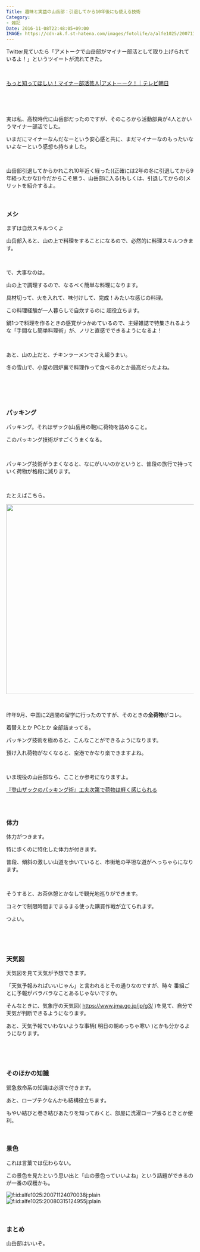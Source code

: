 ```yaml
---
Title: 趣味と実益の山岳部：引退してから10年後にも使える技術
Category:
- 雑記
Date: 2016-11-08T22:48:05+09:00
IMAGE: https://cdn-ak.f.st-hatena.com/images/fotolife/a/alfe1025/20071124/20071124070038.jpg
---
```



Twitter見ていたら「アメトークで山岳部がマイナー部活として取り上げられているよ！」というツイートが流れてきた。

 

<a href="https://www.tv-asahi.co.jp/ametalk/backnumber/0634/">もっと知ってほしい！マイナー部活芸人|アメトーーク！｜テレビ朝日</a>

 

 

実は私、高校時代に山岳部だったのですが、そのころから活動部員が4人とかいうマイナー部活でした。

いまだにマイナーなんだなーという安心感と共に、まだマイナーなのもったいないよなーという感想も持ちました。

 

山岳部引退してからかれこれ10年近く経った((正確には2年の冬に引退してから9年経ったかな))今だからこそ思う、山岳部に入る(もしくは、引退してからの)メリットを紹介するよ。

 

### メシ


まずは自炊スキルつくよ

山岳部入ると、山の上で料理をすることになるので、必然的に料理スキルつきます。

 

で、大事なのは。

山の上で調理するので、なるべく簡単な料理になります。

具材切って、火を入れて、味付けして、完成！みたいな感じの料理。

この料理経験が一人暮らしで自炊するのに 超役立ちます。

鍋1つで料理を作るときの感覚がつかめているので、主婦雑誌で特集されるような「手間なし簡単料理術」が、ノリと直感でできるようになるよ！

 

あと、山の上だと、チキンラーメンでさえ超うまい。

冬の雪山で、小屋の囲炉裏で料理作って食べるのとか最高だったよね。

<img class="magnifiable" src="https://lh3.googleusercontent.com/-7jZQqWhsr-g/WCHOEK_u_dI/AAAAAAAAWBk/RQFkI-5b7eon-rWAWLH8tWWWioJMhUsewCKgB/s1024/08.JPG" alt="" />

 

 

### パッキング


パッキング。それはザック(山岳用の鞄)に荷物を詰めること。

このパッキング技術がすごくうまくなる。

 

パッキング技術がうまくなると、なにがいいのかというと、普段の旅行で持っていく荷物が格段に減ります。

 

たとえばこちら。

<img class="magnifiable" src="https://lh3.googleusercontent.com/-iBWtdhESrk0/WCHPAT2RvKI/AAAAAAAAWBs/GOrPLFIgNiYFvVW8P1IZu2POiBubfPlJQCKgB/s1024/IMG_20150906_072902.jpg" alt="" width="510" />

 

昨年9月、中国に2週間の留学に行ったのですが、そのときの<strong>全荷物</strong>がコレ。

着替えとか PCとか 全部詰まってる。

パッキング技術を極めると、こんなことができるようになります。

預け入れ荷物がなくなると、空港でかなり楽できますよね。

 

いま現役の山岳部なら、こことか参考になりますよ。

<a href="https://toolgear-superior.info/ultralight_packing.html">『登山ザックのパッキング術』工夫次第で荷物は軽く感じられる</a>

###  


### 体力


体力がつきます。

特に歩くのに特化した体力が付きます。

普段、傾斜の激しい山道を歩いていると、市街地の平坦な道がへっちゃらになります。

 

そうすると、お茶休憩とかなしで観光地巡りができます。

コミケで制限時間までまるまる使った購買作戦が立てられます。

つよい。

 

 

### 天気図


天気図を見て天気が予想できます。

「天気予報みればいいじゃん」と言われるとその通りなのですが、時々 番組ごとに予報がバラバラなことあるじゃないですか。

そんなときに、気象庁の天気図( <a href="https://www.jma.go.jp/jp/g3/">https://www.jma.go.jp/jp/g3/</a> )を見て、自分で天気が判断できるようになります。

あと、天気予報でいわないような事柄( 明日の朝めっちゃ寒い )とかも分かるようになります。

 

 

### そのほかの知識


緊急救命系の知識は必須で付きます。

あと、ロープテクなんかも結構役立ちます。

もやい結びと巻き結びあたりを知っておくと、部屋に洗濯ロープ張るときとか便利。

 

### 景色


これは言葉では伝わらない。

この景色を見たという思い出と「山の景色っていいよね」という話題ができるのが一番の収穫かも。

<img class="hatena-fotolife" title="f:id:alfe1025:20071124070038j:plain" src="https://cdn-ak.f.st-hatena.com/images/fotolife/a/alfe1025/20071124/20071124070038.jpg" alt="f:id:alfe1025:20071124070038j:plain" />

<img class="hatena-fotolife" title="f:id:alfe1025:20080315124955j:plain" src="https://cdn-ak.f.st-hatena.com/images/fotolife/a/alfe1025/20080315/20080315124955.jpg" alt="f:id:alfe1025:20080315124955j:plain" />

 

### まとめ


山岳部はいいぞ。

 

 
